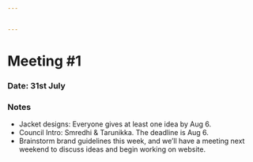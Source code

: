 ```yaml
---


---
```


<h1 id="meeting-1">Meeting #1</h1>
<h3 id="date-31st-july">Date: 31st July</h3>
<h3 id="notes">Notes</h3>
<ul>
<li>Jacket designs: Everyone gives at least one idea by Aug 6.</li>
<li>Council Intro: Smredhi &amp; Tarunikka. The deadline is Aug 6.</li>
<li>Brainstorm brand guidelines this week, and we’ll have a meeting next weekend to discuss ideas and begin working on website.</li>
</ul>

